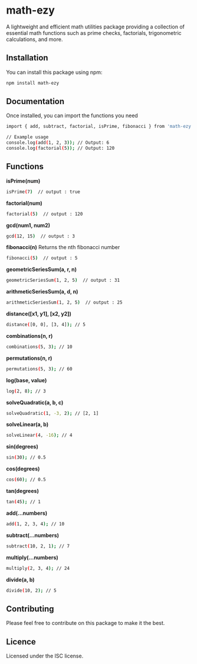 # math-ezy

A lightweight and efficient math utilities package providing a collection of essential math functions such as prime checks, factorials, trigonometric calculations, and more.

## Installation

You can install this package using npm:

```bash
npm install math-ezy
```
## Documentation
Once installed, you can import the functions you need
```bash
import { add, subtract, factorial, isPrime, fibonacci } from 'math-ezy';

// Example usage
console.log(add(1, 2, 3)); // Output: 6
console.log(factorial(5)); // Output: 120
```
## Functions

**isPrime(num)**
```bash
isPrime(7)  // output : true
```
**factorial(num)**
```bash
factorial(5)  // output : 120
```
**gcd(num1, num2)**
```bash
gcd(12, 15)  // output : 3
```
**fibonacci(n)**
Returns the nth fibonacci number
```bash
fibonacci(5)  // output : 5
```
**geometricSeriesSum(a, r, n)**
```bash
geometricSeriesSum(1, 2, 5)  // output : 31
```
**arithmeticSeriesSum(a, d, n)**
```bash
arithmeticSeriesSum(1, 2, 5)  // output : 25
```
**distance([x1, y1], [x2, y2])**
```bash
distance([0, 0], [3, 4]); // 5
```
**combinations(n, r)**
```bash
combinations(5, 3); // 10
```
**permutations(n, r)**
```bash
permutations(5, 3); // 60
```
**log(base, value)**
```bash
log(2, 8); // 3
```
**solveQuadratic(a, b, c)**
```bash
solveQuadratic(1, -3, 2); // [2, 1]
```
**solveLinear(a, b)**
```bash
solveLinear(4, -16); // 4
```
**sin(degrees)**
```bash
sin(30); // 0.5
```
**cos(degrees)**
```bash
cos(60); // 0.5
```
**tan(degrees)**
```bash
tan(45); // 1
```
**add(...numbers)**
```bash
add(1, 2, 3, 4); // 10
```
**subtract(...numbers)**
```bash
subtract(10, 2, 1); // 7
```
**multiply(...numbers)**
```bash
multiply(2, 3, 4); // 24
```
**divide(a, b)**
```bash
divide(10, 2); // 5
```
## Contributing
Please feel free to contribute on this package to make it the best.
## Licence
Licensed under the ISC license.
